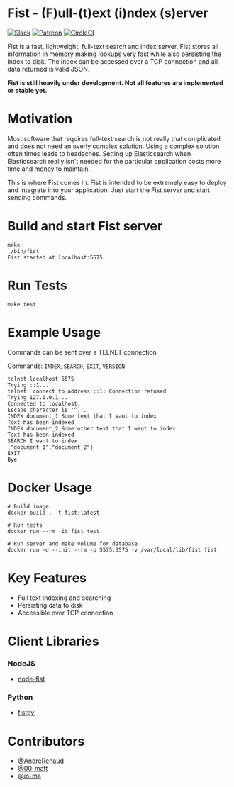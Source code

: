 # Fist - (F)ull-(t)ext (i)ndex (s)erver 

[![Slack](https://img.shields.io/badge/Slack-Join%20the%20slack%20channel-BLUE.svg)](https://join.slack.com/t/fist-global/shared_invite/enQtNjcyNzY4MTUwMDg0LTRiYzM5ZWNkOTMwODYzODRjNDQzNThiYjdhNjgzZDUxZGYxODRjOTI4NTcwYmYzYmI5MTViYjFiNGFlNWEwYjY)
[![Patreon](https://img.shields.io/badge/Patreon-Help%20fund%20this%20project-RED.svg)](https://www.patreon.com/fistproject)
[![CircleCI](https://circleci.com/gh/f-prime/fist.svg?style=svg)](https://circleci.com/gh/f-prime/fist)

Fist is a fast, lightweight, full-text search and index server. Fist stores all information in memory making lookups very fast while also persisting the index to disk. The index can be accessed over a TCP connection and all data returned is valid JSON.

**Fist is still heavily under development. Not all features are implemented or stable yet.**

# Motivation

Most software that requires full-text search is not really that complicated and does not need an overly complex solution. Using a complex solution often times leads to headaches. 
Setting up Elasticsearch when Elasticsearch really isn't needed for the particular application costs more time and money to maintain. 

This is where Fist comes in. Fist is intended to be extremely easy to deploy and integrate into your application. Just start the Fist server and start sending commands.

# Build and start Fist server

```
make
./bin/fist
Fist started at localhost:5575
```

# Run Tests

```
make test
```

# Example Usage

Commands can be sent over a TELNET connection

Commands: `INDEX`, `SEARCH`, `EXIT`, `VERSION`

```
telnet localhost 5575
Trying ::1...
telnet: connect to address ::1: Connection refused
Trying 127.0.0.1...
Connected to localhost.
Escape character is '^]'.
INDEX document_1 Some text that I want to index
Text has been indexed
INDEX document_2 Some other text that I want to index
Text has been indexed
SEARCH I want to index
["document_1","document_2"]
EXIT
Bye
```

# Docker Usage

```
# Build image
docker build . -t fist:latest

# Run tests
docker run --rm -it fist test

# Run server and make volume for database
docker run -d --init --rm -p 5575:5575 -v /var/local/lib/fist fist
```

# Key Features

- Full text indexing and searching
- Persisting data to disk
- Accessible over TCP connection

# Client Libraries

### NodeJS

- [node-fist](https://github.com/00-matt/node-fist)

### Python

- [fistpy](https://github.com/puria/fistpy)

# Contributors

- [@AndreRenaud](https://github.com/AndreRenaud)
- [@00-matt](https://github.com/00-matt)
- [@io-ma](https://github.com/io-ma)
